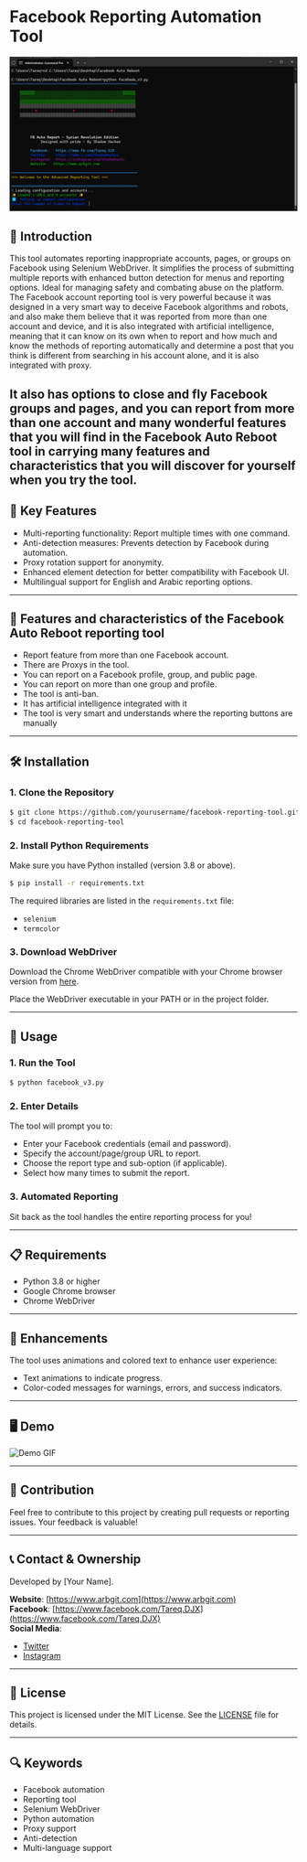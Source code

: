 # Facebook Reporting Automation Tool

![Logo](https://github.com/ShadowHackrs/Facebook-Reporting-Automation-Tool/blob/435830cdad6e56400ff9c24845f9d876bbab7e99/Screenshot%202024-12-12%20182316.png)


## 🌟 Introduction
This tool automates reporting inappropriate accounts, pages, or groups on Facebook using Selenium WebDriver. It simplifies the process of submitting multiple reports with enhanced button detection for menus and reporting options. Ideal for managing safety and combating abuse on the platform.
The Facebook account reporting tool is very powerful because it was designed in a very smart way to deceive Facebook algorithms and robots, and also make them believe that it was reported from more than one account and device, and it is also integrated with artificial intelligence, meaning that it can know on its own when to report and how much and know the methods of reporting automatically and determine a post that you think is different from searching in his account alone, and it is also integrated with proxy.

It also has options to close and fly Facebook groups and pages, and you can report from more than one account and many wonderful features that you will find in the Facebook Auto Reboot tool in carrying many features and characteristics that you will discover for yourself when you try the tool.
---

## 🔑 Key Features
- Multi-reporting functionality: Report multiple times with one command.
- Anti-detection measures: Prevents detection by Facebook during automation.
- Proxy rotation support for anonymity.
- Enhanced element detection for better compatibility with Facebook UI.
- Multilingual support for English and Arabic reporting options.

---
## 🔑 Features and characteristics of the Facebook Auto Reboot reporting tool
- Report feature from more than one Facebook account.
- There are Proxys in the tool.
- You can report on a Facebook profile, group, and public page.
- You can report on more than one group and profile.
- The tool is anti-ban.
- It has artificial intelligence integrated with it
- The tool is very smart and understands where the reporting buttons are manually
---

## 🛠️ Installation

### 1. Clone the Repository
```bash
$ git clone https://github.com/yourusername/facebook-reporting-tool.git
$ cd facebook-reporting-tool
```

### 2. Install Python Requirements
Make sure you have Python installed (version 3.8 or above).

```bash
$ pip install -r requirements.txt
```

The required libraries are listed in the `requirements.txt` file:
- `selenium`
- `termcolor`

### 3. Download WebDriver
Download the Chrome WebDriver compatible with your Chrome browser version from [here](https://sites.google.com/a/chromium.org/chromedriver/).

Place the WebDriver executable in your PATH or in the project folder.

---

## 🚀 Usage

### 1. Run the Tool
```bash
$ python facebook_v3.py
```

### 2. Enter Details
The tool will prompt you to:
- Enter your Facebook credentials (email and password).
- Specify the account/page/group URL to report.
- Choose the report type and sub-option (if applicable).
- Select how many times to submit the report.

### 3. Automated Reporting
Sit back as the tool handles the entire reporting process for you!

---

## 📋 Requirements
- Python 3.8 or higher
- Google Chrome browser
- Chrome WebDriver

---

## 🎨 Enhancements
The tool uses animations and colored text to enhance user experience:
- Text animations to indicate progress.
- Color-coded messages for warnings, errors, and success indicators.

---

## 🖥️ Demo
![Demo GIF](demo.gif)

---

## 🤝 Contribution
Feel free to contribute to this project by creating pull requests or reporting issues. Your feedback is valuable!

---

## 📞 Contact & Ownership
Developed by [Your Name].

**Website**: [https://www.arbgit.com](https://www.arbgit.com)  
**Facebook**: [https://www.facebook.com/Tareq.DJX](https://www.facebook.com/Tareq.DJX)   
**Social Media**:  
- [Twitter](https://x.com/ShadowHackrs)  
- [Instagram](https://www.instagram.com/shadowhackr)

---

## 📜 License
This project is licensed under the MIT License. See the [LICENSE](LICENSE) file for details.

---

## 🔍 Keywords
- Facebook automation
- Reporting tool
- Selenium WebDriver
- Python automation
- Proxy support
- Anti-detection
- Multi-language support
